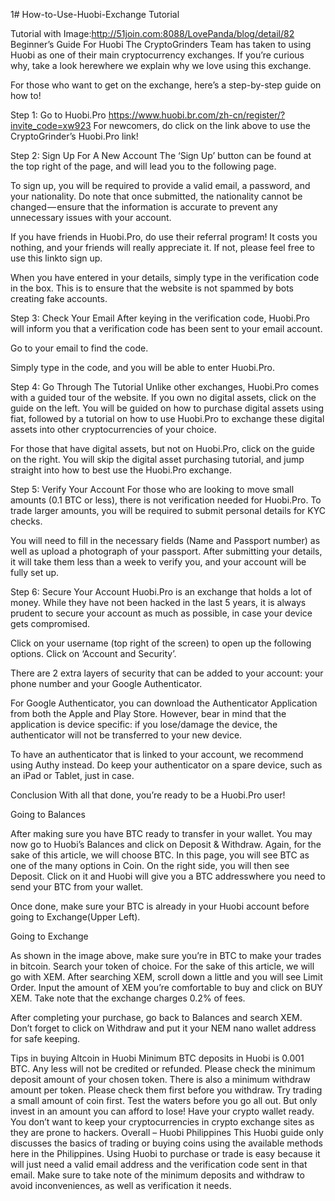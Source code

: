 1# How-to-Use-Huobi-Exchange Tutorial

Tutorial with Image:http://51join.com:8088/LovePanda/blog/detail/82
Beginner’s Guide For Huobi
The CryptoGrinders Team has taken to using Huobi as one of their main cryptocurrency exchanges. If you’re curious why, take a look herewhere we explain why we love using this exchange.

For those who want to get on the exchange, here’s a step-by-step guide on how to!

Step 1: Go to Huobi.Pro https://www.huobi.br.com/zh-cn/register/?invite_code=xw923
For newcomers, do click on the link above to use the CryptoGrinder’s Huobi.Pro link!


Step 2: Sign Up For A New Account
The ‘Sign Up’ button can be found at the top right of the page, and will lead you to the following page.


To sign up, you will be required to provide a valid email, a password, and your nationality. Do note that once submitted, the nationality cannot be changed — ensure that the information is accurate to prevent any unnecessary issues with your account.

If you have friends in Huobi.Pro, do use their referral program! It costs you nothing, and your friends will really appreciate it. If not, please feel free to use this linkto sign up.


When you have entered in your details, simply type in the verification code in the box. This is to ensure that the website is not spammed by bots creating fake accounts.

Step 3: Check Your Email
After keying in the verification code, Huobi.Pro will inform you that a verification code has been sent to your email account.


Go to your email to find the code.


Simply type in the code, and you will be able to enter Huobi.Pro.

Step 4: Go Through The Tutorial
Unlike other exchanges, Huobi.Pro comes with a guided tour of the website. If you own no digital assets, click on the guide on the left. You will be guided on how to purchase digital assets using fiat, followed by a tutorial on how to use Huobi.Pro to exchange these digital assets into other cryptocurrencies of your choice.

For those that have digital assets, but not on Huobi.Pro, click on the guide on the right. You will skip the digital asset purchasing tutorial, and jump straight into how to best use the Huobi.Pro exchange.


Step 5: Verify Your Account
For those who are looking to move small amounts (0.1 BTC or less), there is not verification needed for Huobi.Pro. To trade larger amounts, you will be required to submit personal details for KYC checks.


You will need to fill in the necessary fields (Name and Passport number) as well as upload a photograph of your passport. After submitting your details, it will take them less than a week to verify you, and your account will be fully set up.

Step 6: Secure Your Account
Huobi.Pro is an exchange that holds a lot of money. While they have not been hacked in the last 5 years, it is always prudent to secure your account as much as possible, in case your device gets compromised.

Click on your username (top right of the screen) to open up the following options. Click on ‘Account and Security’.


There are 2 extra layers of security that can be added to your account: your phone number and your Google Authenticator.




For Google Authenticator, you can download the Authenticator Application from both the Apple and Play Store. However, bear in mind that the application is device specific: if you lose/damage the device, the authenticator will not be transferred to your new device.

To have an authenticator that is linked to your account, we recommend using Authy instead. Do keep your authenticator on a spare device, such as an iPad or Tablet, just in case.

Conclusion
With all that done, you’re ready to be a Huobi.Pro user!



Going to Balances

After making sure you have BTC ready to transfer in your wallet. You may now go to Huobi’s Balances and click on Deposit & Withdraw. Again, for the sake of this article, we will choose BTC. In this page, you will see BTC as one of the many options in Coin. On the right side, you will then see Deposit. Click on it and Huobi will give you a BTC addresswhere you need to send your BTC from your wallet.

Once done, make sure your BTC is already in your Huobi account before going to Exchange(Upper Left).



Going to Exchange

As shown in the image above, make sure you’re in BTC to make your trades in bitcoin. Search your token of choice. For the sake of this article, we will go with XEM. After searching XEM, scroll down a little and you will see Limit Order. Input the amount of XEM you’re comfortable to buy and click on BUY XEM. Take note that the exchange charges 0.2% of fees.

After completing your purchase, go back to Balances and search XEM. Don’t forget to click on Withdraw and put it your NEM nano wallet address for safe keeping.

Tips in buying Altcoin in Huobi
Minimum BTC deposits in Huobi is 0.001 BTC. Any less will not be credited or refunded.
Please check the minimum deposit amount of your chosen token.
There is also a minimum withdraw amount per token. Please check them first before you withdraw.
Try trading a small amount of coin first. Test the waters before you go all out.
But only invest in an amount you can afford to lose!
Have your crypto wallet ready. You don’t want to keep your cryptocurrencies in crypto exchange sites as they are prone to hackers.
Overall – Huobi Philippines
This Huobi guide only discusses the basics of trading or buying coins using the available methods here in the Philippines. Using Huobi to purchase or trade is easy because it will just need a valid email address and the verification code sent in that email. Make sure to take note of the minimum deposits and withdraw to avoid inconveniences, as well as verification it needs.






